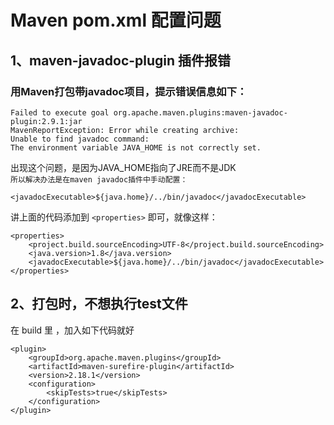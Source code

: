 Maven pom.xml 配置问题
====
## 1、maven-javadoc-plugin 插件报错
### 用Maven打包带javadoc项目，提示错误信息如下：
```
Failed to execute goal org.apache.maven.plugins:maven-javadoc-plugin:2.9.1:jar
MavenReportException: Error while creating archive: 
Unable to find javadoc command: 
The environment variable JAVA_HOME is not correctly set.
```
出现这个问题，是因为JAVA_HOME指向了JRE而不是JDK    
`所以解决办法是在maven javadoc插件中手动配置：`
```
<javadocExecutable>${java.home}/../bin/javadoc</javadocExecutable>
```
讲上面的代码添加到 `<properties>` 即可，就像这样：
```
<properties>
    <project.build.sourceEncoding>UTF-8</project.build.sourceEncoding>
    <java.version>1.8</java.version>
    <javadocExecutable>${java.home}/../bin/javadoc</javadocExecutable>
</properties>
```



## 2、打包时，不想执行test文件
在 build 里 ，加入如下代码就好
```
<plugin>
    <groupId>org.apache.maven.plugins</groupId>
    <artifactId>maven-surefire-plugin</artifactId>
    <version>2.18.1</version>
    <configuration>
        <skipTests>true</skipTests>
    </configuration>
</plugin>
```

